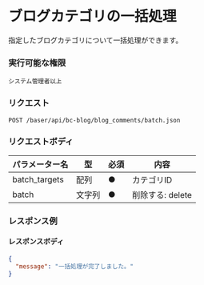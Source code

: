 # ブログカテゴリの一括処理

指定したブログカテゴリについて一括処理ができます。

### 実行可能な権限
```
システム管理者以上
```

### リクエスト
```
POST /baser/api/bc-blog/blog_comments/batch.json
``` 

### リクエストボディ

| パラメーター名       | 型     | 必須    | 内容                                                 |
|---------------|-------|-------|----------------------------------------------------|
| batch_targets | 配列   | ●     | カテゴリID                                            |
| batch         | 文字列 | ●     | 削除する: delete |

### レスポンス例
#### レスポンスボディ
```json
{
  "message": "一括処理が完了しました。"
}

```
